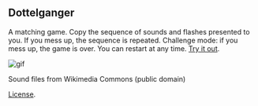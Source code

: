 Dottelganger
-----

A matching game. Copy the sequence of sounds and flashes presented to you. If you mess up, the sequence is repeated.
Challenge mode: if you mess up, the game is over.  You can restart at any time.  [Try it out](http://codepen.io/amnavor/full/yVqMLp).

![gif](https://cloud.githubusercontent.com/assets/12720744/21557647/51855f34-cde4-11e6-91ee-1f7859a4844d.gif)

Sound files from Wikimedia Commons (public domain)

[License](http://codepen.io/amnavor/pen/yVqMLp/license).
